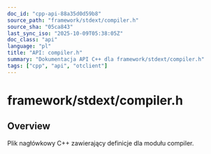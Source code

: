 ```yaml
---
doc_id: "cpp-api-88a35d0d59b8"
source_path: "framework/stdext/compiler.h"
source_sha: "05ca843"
last_sync_iso: "2025-10-09T05:38:05Z"
doc_class: "api"
language: "pl"
title: "API: compiler.h"
summary: "Dokumentacja API C++ dla framework/stdext/compiler.h"
tags: ["cpp", "api", "otclient"]
---
```


# framework/stdext/compiler.h

## Overview

Plik nagłówkowy C++ zawierający definicje dla modułu compiler.
